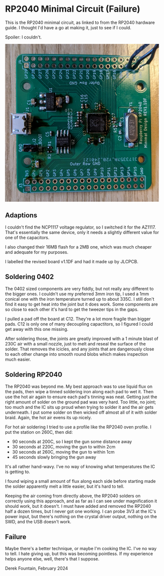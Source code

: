 # RP2040 Minimal Circuit (Failure)

This is the RP2040 minimal circuit, as linked to from the RP2040
hardware guide. I thought I'd have a go at making it, just to see if
I could.

Spoiler: I couldn't.

![alt text](Images/board.jpg "Board")

## Adaptions

I couldn't find the NCP1117 voltage regulator, so I switched it for
the AZ1117. That's essentially the same device, only it needs a
slightly different value for one of the capacitors.

I also changed their 16MB flash for a 2MB one, which was much
cheaper and adequate for my purposes.

I labelled the revised board v1.1DF and had it made up by JLCPCB.

## Soldering 0402

The 0402 sized components are very fiddly, but not really any
different to the bigger ones. I couldn't use my preferred 3mm iron
tip, I used a 1mm conical one with the iron temperature turned up
to about 335C. I still don't find it easy to get heat into the joint
but it does work. Some components are so close to each other it's
hard to get the tweezer tips in the gaps.

I pulled a pad off the board at C12. They're a lot more fragile than
bigger pads. C12 is only one of many decoupling capactitors, so I
figured I could get away with this one missing.

After soldering those, the joints are greatly improved with a 1 minute
blast of 230C air with a small nozzle, just to melt and reseal the
surface of the solder. That removes the icicles, and any joints that
are dangerously close to each other change into smooth round blobs
which makes inspection much easier.

## Soldering RP2040

The RP2040 was beyond me. My best approach was to use liquid flux on
the pads, then wipe a tinned soldering iron along each pad to wet it.
Then use the hot air again to ensure each pad's tinning was neat.
Getting just the right amount of solder on the ground pad was very
hard. Too little, no joint; too much and the IC sits up proud when
trying to solder it and the air gets underneath. I put some solder on
then wicked off almost all of it with solder braid.  Again, the hot
air evens its up nicely.

For hot air soldering I tried to use a profile like the RP2040 oven
profile. I put the station on 260C, then did:

* 90 seconds at 200C, so I kept the gun some distance away
* 30 seconds at 220C, moving the gun to within 2cm
* 30 seconds at 260C, moving the gun to within 1cm
* 45 seconds slowly bringing the gun away

It's all rather hand-wavy. I've no way of knowing what temperatures
the IC is getting to.

I found wiping a small amount of flux along each side before starting
made the solder apparently melt a little easier, but it's hard to tell.

Keeping the air coming from directly above, the RP2040 solders on
correctly using this approach, and as far as I can see under
magnification it should work, but it doesn't. I must have added and
removed the RP2040 half a dozen times, but I never got one working.
I can probe 3V3 at the IC's power input, but there's nothing on the
crystal driver output, nothing on the SWD, and the USB doesn't work.

## Failure

Maybe there's a better technique, or maybe I'm cooking the IC. I've
no way to tell. I hate giving up, but this was becoming pointless.
If my experience helps anyone else, well, there's that I suppose.

Derek Fountain, February 2024